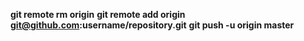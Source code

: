 **git remote rm origin**
**git remote add origin git@github.com:username/repository.git**
**git push -u origin master**
